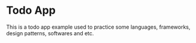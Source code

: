 # Todo App

This is a todo app example used to practice some languages, frameworks, design patterns, softwares and etc.
